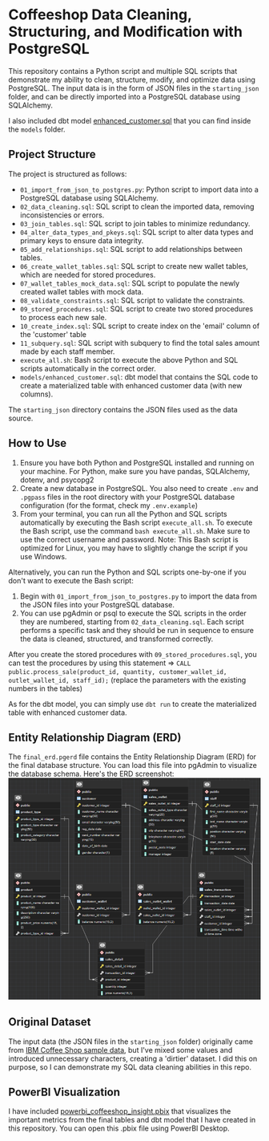 # Coffeeshop Data Cleaning, Structuring, and Modification with PostgreSQL

This repository contains a Python script and multiple SQL scripts that demonstrate my ability to clean, structure, modify, and optimize data using PostgreSQL. The input data is in the form of JSON files in the `starting_json` folder, and can be directly imported into a PostgreSQL database using SQLAlchemy.

I also included dbt model [enhanced_customer.sql](models/enhanced_customer.sql) that you can find inside the `models` folder.

## Project Structure

The project is structured as follows:

- `01_import_from_json_to_postgres.py`: Python script to import data into a PostgreSQL database using SQLAlchemy.
- `02_data_cleaning.sql`: SQL script to clean the imported data, removing inconsistencies or errors.
- `03_join_tables.sql`: SQL script to join tables to minimize redundancy.
- `04_alter_data_types_and_pkeys.sql`: SQL script to alter data types and primary keys to ensure data integrity.
- `05_add_relationships.sql`: SQL script to add relationships between tables.
- `06_create_wallet_tables.sql`: SQL script to create new wallet tables, which are needed for stored procedures.
- `07_wallet_tables_mock_data.sql`: SQL script to populate the newly created wallet tables with mock data.
- `08_validate_constraints.sql`: SQL script to validate the constraints.
- `09_stored_procedures.sql`: SQL script to create two stored procedures to process each new sale.
- `10_create_index.sql`: SQL script to create index on the 'email' column of the 'customer' table
- `11_subquery.sql`: SQL script with subquery to find the total sales amount made by each staff member.
- `execute_all.sh`: Bash script to execute the above Python and SQL scripts automatically in the correct order.
- `models/enhanced_customer.sql`: dbt model that contains the SQL code to create a materialized table with enhanced customer data (with new columns).

The `starting_json` directory contains the JSON files used as the data source.

## How to Use

1. Ensure you have both Python and PostgreSQL installed and running on your machine. For Python, make sure you have pandas, SQLAlchemy, dotenv, and psycopg2
2. Create a new database in PostgreSQL. You also need to create `.env` and `.pgpass` files in the root directory with your PostgreSQL database configuration (for the format, check my `.env.example`)
3. From your terminal, you can run all the Python and SQL scripts automatically by executing the Bash script `execute_all.sh`. To execute the Bash script, use the command `bash execute_all.sh`. Make sure to use the correct username and password. Note: This Bash script is optimized for Linux, you may have to slightly change the script if you use Windows.

Alternatively, you can run the Python and SQL scripts one-by-one if you don't want to execute the Bash script:
1. Begin with `01_import_from_json_to_postgres.py` to import the data from the JSON files into your PostgreSQL database.
2. You can use pgAdmin or psql to execute the SQL scripts in the order they are numbered, starting from `02_data_cleaning.sql`. Each script performs a specific task and they should be run in sequence to ensure the data is cleaned, structured, and transformed correctly.

After you create the stored procedures with `09_stored_procedures.sql`, you can test the procedures by using this statement => ```CALL public.process_sale(product_id, quantity, customer_wallet_id, outlet_wallet_id, staff_id);``` (replace the parameters with the existing numbers in the tables)

As for the dbt model, you can simply use `dbt run` to create the materialized table with enhanced customer data.

## Entity Relationship Diagram (ERD)

The `final_erd.pgerd` file contains the Entity Relationship Diagram (ERD) for the final database structure. You can load this file into pgAdmin to visualize the database schema. Here's the ERD screenshot:
![ERD Screenshot](erd_screenshot.png)

## Original Dataset

The input data (the JSON files in the `starting_json` folder) originally came from [IBM Coffee Shop sample data](https://community.ibm.com/community/user/businessanalytics/blogs/steven-macko/2019/07/12/beanie-coffee-1113), but I've mixed some values and introduced unnecessary characters, creating a 'dirtier' dataset. I did this on purpose, so I can demonstrate my SQL data cleaning abilities in this repo.

## PowerBI Visualization
I have included [powerbi_coffeeshop_insight.pbix](powerbi/powerbi_coffeeshop_insight.pbix) that visualizes the important metrics from the final tables and dbt model that I have created in this repository. You can open this .pbix file using PowerBI Desktop.